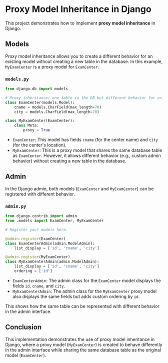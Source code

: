 
# Proxy Model Inheritance in Django

This project demonstrates how to implement **proxy model inheritance** in Django.

## Models

Proxy model inheritance allows you to create a different behavior for an existing model without creating a new table in the database. In this example, `MyExamCenter` is a proxy model for `ExamCenter`.

### `models.py`

```python
from django.db import models

# Proxy inheritance: one table in the DB but different behavior for original and proxy models.
class ExamCenter(models.Model):
    cname = models.CharField(max_length=70)
    city = models.CharField(max_length=70)

class MyExamCenter(ExamCenter):
    class Meta:
        proxy = True
```

- `ExamCenter`: This model has fields `cname` (for the center name) and `city` (for the center's location).
- `MyExamCenter`: This is a proxy model that shares the same database table as `ExamCenter`. However, it allows different behavior (e.g., custom admin behavior) without creating a new table in the database.

## Admin

In the Django admin, both models (`ExamCenter` and `MyExamCenter`) can be registered with different behavior.

### `admin.py`

```python
from django.contrib import admin
from .models import ExamCenter, MyExamCenter

# Register your models here.

@admin.register(ExamCenter)
class ExamCenterAdmin(admin.ModelAdmin):
    list_display = ['id', 'cname', 'city']

@admin.register(MyExamCenter)
class MyExamCenterAdmin(admin.ModelAdmin):
    list_display = ['id', 'cname', 'city']
    ordering = ['id']
```

- `ExamCenterAdmin`: The admin class for the `ExamCenter` model displays the fields `id`, `cname`, and `city`.
- `MyExamCenterAdmin`: The admin class for the `MyExamCenter` proxy model also displays the same fields but adds custom ordering by `id`.

This shows how the same table can be represented with different behavior in the admin interface.

## Conclusion

This implementation demonstrates the use of proxy model inheritance in Django, where a proxy model (`MyExamCenter`) is created to behave differently in the admin interface while sharing the same database table as the original model (`ExamCenter`).
